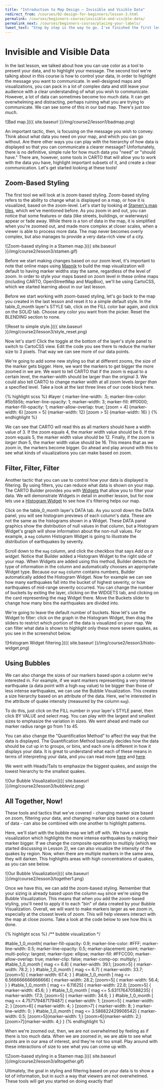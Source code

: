 ```yaml
---
title: "Introduction to Map Design — Invisible and Visible Data"
redirect_from: /courses/02-design-for-beginners/lesson-3.html
permalink: /courses/beginners-course/invisible-and-visible-data/
permalink_next: /courses/beginners-course/placing-your-labels/
tweet_text: "Step by step is the way to go. I've finished the first lesson of the map academy. Check it out"
---
```

# Invisible and Visible Data

In the last lesson, we talked about how you can use color as a tool to present your data, and to highlight your message. The second tool we're talking about in this course is how to control your data, in order to highlight the message you want to communicate. In well-designed maps and visualizations, you can pack in a lot of complex data and still leave your audience with a clear understanding of what you wish to communicate. However, a lot of data can sometimes become too much data. It can get overwhelming and distracting, perhaps ruining what you are trying to communicate. We can see some of this in our bad map. There's just _too much_.

![Bad map.]({{ site.baseurl }}/img/course2/lesson1/badmap.png)

An important tactic, then, is focusing on the message you wish to convey. Think about what data you need on your map, and which you can go without. Are there other ways you can play with the hierarchy of how data is displayed so that you can communicate a clearer message? Unfortunately, there is no definitive, simple rule for how much data you "need" or "should have." There are, however, some tools in CARTO that will allow you to work with the data you have, highlight important subsets of it, and create a clear communication. Let's get started looking at these tools!


## Zoom-Based Styling

The first tool we will look at is zoom-based styling. Zoom-based styling refers to the ability to change what is displayed on a map, or how it is visualized, based on the zoom-level. Let's start by looking at [Stamen's map tiles](http://maps.stamen.com), which we've mentioned before. As you zoom in and out, you can notice that some features or data (like streets, buildings, or waterways) appear or fade away. While there is a ton of data in the map, it is simplified when you're zoomed out, and made more complex at closer scales, when a viewer is able to process more data. The map never becomes overly complex, but also manages to provide a very data-rich view of a city.

![Zoom-based styling in a Stamen map.]({{ site.baseurl }}/img/course2/lesson3/stamen.gif)

Before we start making changes based on our zoom level, it's important to note that online maps using [Mapnik](http://mapnik.org/) to build the map visualization will default to having marker widths stay the same, regardless of the level of zoom. In order to style your maps based on zoom level in these online maps (including CARTO, OpenStreetMap and MapBox), we'll be using CartoCSS, which we started learning about in our last lesson.

Before we start working with zoom-based styling, let's go back to the map you created in the last lesson and reset it to a simple default style. In the table_0_month layer's STYLE tab, click on the FILL color bar again, and click on the SOLID tab. Choose any color you want from the picker. Reset the BLENDING section to none.  

![Reset to simple style.]({{ site.baseurl }}/img/course2/lesson3/style_reset.png)

Now let's start! Click the toggle at the bottom of the layer's style panel to switch to CartoCSS view. Edit the code you see there to reduce the marker size to 3 pixels. That way we can see more of our data points.

We're going to add some new styling so that at different zooms, the size of the marker gets bigger. Here, we want the markers to get bigger the more zoomed in we are. We want to tell CARTO that if the zoom is equal to a certain level, the marker-width should be larger than the original 3. We could also tell CARTO to change marker width at all zoom levels _larger than_ a specified level. Take a look at the last three lines of our code block here.

{% highlight scss %}
#layer {
  marker-line-width: .5;
  marker-line-color: #5b5b5b;
  marker-line-opacity: 1;
  marker-width: 3;
  marker-fill: #ff0000;
  marker-fill-opacity: 1;
  marker-allow-overlap: true;
  [zoom = 4] {marker-width: 6}
  [zoom = 5] {marker-width: 12}
  [zoom > 5] {marker-width: 16}
}
{% endhighlight %}

We can see that CARTO will read this as all markers should have a width value of 3. If the zoom equals 4, the marker width value should be 6. If the zoom equals 5, the marker width value should be 12. Finally, if the zoom is _larger than_ 5, the marker width value should be 16. This means that as we zoom in, the markers become bigger. Go ahead and play around with this to see what kinds of visualizations you can make based on zoom.


## Filter, Filter, Filter

Another tactic that you can use to control how your data is displayed is filtering. By using filters, you can reduce what data is shown on your map. The CARTO Builder provides you with [Widgets](https://carto.com/docs/carto-builder/interactive-map-widgets/) that allow you to filter your data. We will demonstrate Widgets in detail in another lesson, but for now lets use a [Histogram Widget](https://carto.com/docs/carto-builder/interactive-map-widgets/#widget-types) to see how it's filtering helps our map.

Click on the table_0_month layer's DATA tab. As you scroll down the DATA panel, you will see histogram previews of each column's data. These are not the same as the histograms shown in a Widget. These DATA panel graphics show the distribution of null values in that column, but a Histogram Widget's graph will show information about the non-null values. For example, a `mag` column Histogram Widget is going to illustrate the distribution of earthquakes by severity.

Scroll down to the `mag` column, and click the checkbox that says *Add as a widget.* Notice that Builder added a Histogram Widget to the right side of your map. When Widgets are added using this method, Builder detects the type of information in the column and automatically chooses an appropriate Widget type. Because our `mag` column contains numbers, Builder automatically added the Histogram Widget. Now for example we can see how many earthquakes fall into the bucket of highest severity, or how earthquakes of mid-range severity occurred. You can change the number of buckets by exiting the layer, clicking on the WIDGETS tab, and clicking on the card representing the mag Widget there. Move the Buckets slider to change how many bins the earthquakes are divided into.  

We're going to leave the default number of buckets. Now let's use the Widget to filter: click on the graph in the Histogram Widget, then drag the sliders to restrict which portion of the data is visualized on your map. We can filter what data is shown to highlight only these more severe quakes, as you see in the screenshot below.

![Histogram Widget filtering.]({{ site.baseurl }}/img/course2/lesson3/histo-widget.png)


## Using Bubbles

We can also change the sizes of our markers based upon a column we're interested in. For example, if we want markers representing a very intense earthquake (a data point with a high `mag` value) to be bigger than those of less intense earthquakes, we can use the Bubble Visualization. This creates a size hierarchy based on an attribute of the data. Here, we're interested in the attribute of quake intensity (measured by the column `mag`).

To do this, just click on the FILL number in your layer's STYLE panel, then click BY VALUE and select mag. You can play with the largest and smallest sizes to emphasize the variation in sizes. We went ahead and made our marker radius range go from 1 to 45.

You can also change the "Quantification Method" to affect the way that the data is displayed. The Quantification Method basically decides how the data should be cut up in to groups, or bins, and each one is different in how it displays your data. It is great to understand what each of these means in terms of interpreting your data, and you can read more [here](http://blog.cartographica.com/blog/2010/8/16/gis-data-classifications-in-cartographica.html) and [here](http://individual.utoronto.ca/lackner/ggr272/DataClassificationMethods.pdf).

We went with Heads/Tails to emphasize the biggest quakes, and assign the lowest hierarchy to the smallest quakes.

![Our Bubble Visualization]({{ site.baseurl }}/img/course2/lesson3/bubbleviz.png)


## All Together, Now!

These tools and tactics that we've covered - changing marker size based on zoom, filtering your data, and changing marker size based on a column of data - can also be combined with one another to highlight patterns.

Here, we'll start with the bubble map we left off with. We have a simple visualization which highlights the more intense earthquakes by making their marker bigger. If we change the composite operation to multiply (which we started discussing in Lesson 2), we can also visualize the intensity of the quakes by region. Now, when there are multiple markers in the same area, they will darken. This highlights areas with high concentrations of quakes, as you can see below.

![Our Bubble Visualization]({{ site.baseurl }}/img/course2/lesson3/together1.png)

Once we have this, we can add the zoom-based styling. Remember that your sizing is already based upon the column `mag` since we're using the Bubble Visualization. This means that when you add the zoom-based styling, you'll need to apply it to each "bin" of data created by your Bubble Visualization. Overall, we will want to make markers larger as we zoom in, especially at the closest levels of zoom. This will help viewers interact with the map at close zooms. Take a look at the code below to see how this is done.

{% highlight scss %}
/** bubble visualization */

#table_1_0_month{
  marker-fill-opacity: 0.9;
  marker-line-color: #FFF;
  marker-line-width: 0.5;
  marker-line-opacity: 0.5;
  marker-placement: point;
  marker-multi-policy: largest;
  marker-type: ellipse;
  marker-fill: #FFCC00;
  marker-allow-overlap: true;
  marker-clip: false;
  marker-comp-op: multiply;
}
#table_1_0_month [ mag <= 6.8] {
   marker-width: 39.1;
  [zoom>5] { marker-width: 78.2; }
}
#table_1_0_month [ mag <= 6.7] {
   marker-width: 33.7;
  [zoom>5] { marker-width: 67.4; }
}
#table_1_0_month [ mag <= 6.566666666666666] {
   marker-width: 28.2;
  [zoom>5] { marker-width: 56.4; }
}
#table_1_0_month [ mag <= 6.11625] {
   marker-width: 22.8;
  [zoom>5] { marker-width: 45.6; }
}
#table_1_0_month [ mag <= 5.631176470588235] {
   marker-width: 17.3;
  [zoom>5] { marker-width: 34.6; }
}
#table_1_0_month [ mag <= 4.757179487179487] {
   marker-width: 1;
  [zoom>5] { marker-width: 2; }
  [zoom>6] { marker-width: 4; }
  [zoom>7] { marker-width: 8; }
  marker-line-width: 0;
}
#table_1_0_month [ mag <= 3.586822429906542] {
   marker-width: 0.5;
  [zoom>5]{marker-width: 1;}
  [zoom>6]{marker-width: 2;}
  [zoom>7]{marker-width: 4;}
}
{% endhighlight %}

When we're zoomed out, then, we are not overwhelmed by feeling as if there is too much data. When we are zoomed in, we are able to see what points are in our area of interest, and they're not too small. Play around with these interactions of size to see what you can come up with.

![Zoom-based styling in a Stamen map.]({{ site.baseurl }}/img/course2/lesson3/alltogether.gif)

Ultimately, the goal in styling and filtering based on your data is to show a lot of information, but in such a way that viewers are not overwhelmed. These tools will get you started on doing exactly that!
